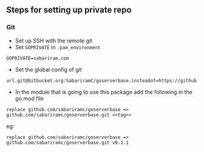 ## Steps for setting up private repo

### Git
 - Set up SSH with the remote git
 - Set `GOPRIVATE` in `.pam_environment`
 ```
 GOPRIVATE=sabariram.com
 ```
 - Set the global config of git
 ```
 url.git@bitbucket.org:SabariramC/goserverbase.insteadof=https://github.com/sabariramc/goserverbase
 ```
 - In the module that is going to use this package add the following in the go.mod file
 ```
 replace github.com/sabariramc/goserverbase => github.com/sabariramc/goserverbase.git <<tag>>
 ```
 eg:
 ```
 replace github.com/sabariramc/goserverbase => github.com/sabariramc/goserverbase.git v0.1.1
 ```
